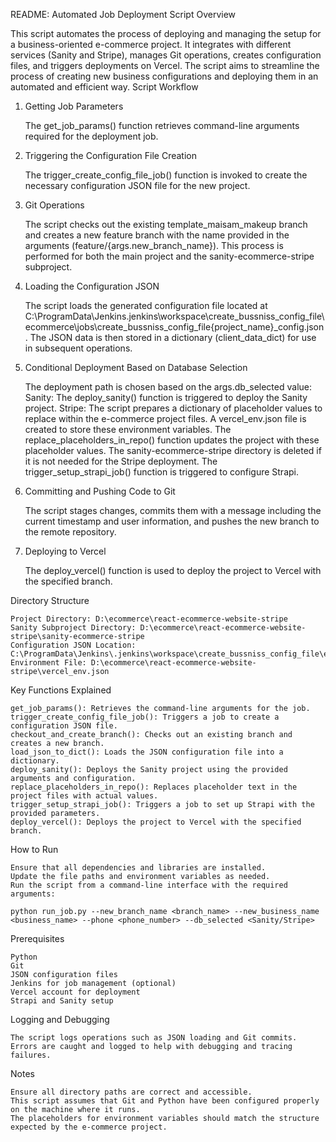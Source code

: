 README: Automated Job Deployment Script
Overview

This script automates the process of deploying and managing the setup for a business-oriented e-commerce project. It integrates with different services (Sanity and Stripe), manages Git operations, creates configuration files, and triggers deployments on Vercel. The script aims to streamline the process of creating new business configurations and deploying them in an automated and efficient way.
Script Workflow
1. Getting Job Parameters

    The get_job_params() function retrieves command-line arguments required for the deployment job.

2. Triggering the Configuration File Creation

    The trigger_create_config_file_job() function is invoked to create the necessary configuration JSON file for the new project.

3. Git Operations

    The script checks out the existing template_maisam_makeup branch and creates a new feature branch with the name provided in the arguments (feature/{args.new_branch_name}).
    This process is performed for both the main project and the sanity-ecommerce-stripe subproject.

4. Loading the Configuration JSON

    The script loads the generated configuration file located at C:\ProgramData\Jenkins\.jenkins\workspace\create_bussniss_config_file\ecommerce\jobs\create_bussniss_config_file\{project_name}_config.json.
    The JSON data is then stored in a dictionary (client_data_dict) for use in subsequent operations.

5. Conditional Deployment Based on Database Selection

    The deployment path is chosen based on the args.db_selected value:
        Sanity:
            The deploy_sanity() function is triggered to deploy the Sanity project.
        Stripe:
            The script prepares a dictionary of placeholder values to replace within the e-commerce project files.
            A vercel_env.json file is created to store these environment variables.
            The replace_placeholders_in_repo() function updates the project with these placeholder values.
            The sanity-ecommerce-stripe directory is deleted if it is not needed for the Stripe deployment.
            The trigger_setup_strapi_job() function is triggered to configure Strapi.

6. Committing and Pushing Code to Git

    The script stages changes, commits them with a message including the current timestamp and user information, and pushes the new branch to the remote repository.

7. Deploying to Vercel

    The deploy_vercel() function is used to deploy the project to Vercel with the specified branch.

Directory Structure

    Project Directory: D:\ecommerce\react-ecommerce-website-stripe
    Sanity Subproject Directory: D:\ecommerce\react-ecommerce-website-stripe\sanity-ecommerce-stripe
    Configuration JSON Location: C:\ProgramData\Jenkins\.jenkins\workspace\create_bussniss_config_file\ecommerce\jobs\create_bussniss_config_file\
    Environment File: D:\ecommerce\react-ecommerce-website-stripe\vercel_env.json

Key Functions Explained

    get_job_params(): Retrieves the command-line arguments for the job.
    trigger_create_config_file_job(): Triggers a job to create a configuration JSON file.
    checkout_and_create_branch(): Checks out an existing branch and creates a new branch.
    load_json_to_dict(): Loads the JSON configuration file into a dictionary.
    deploy_sanity(): Deploys the Sanity project using the provided arguments and configuration.
    replace_placeholders_in_repo(): Replaces placeholder text in the project files with actual values.
    trigger_setup_strapi_job(): Triggers a job to set up Strapi with the provided parameters.
    deploy_vercel(): Deploys the project to Vercel with the specified branch.

How to Run

    Ensure that all dependencies and libraries are installed.
    Update the file paths and environment variables as needed.
    Run the script from a command-line interface with the required arguments:

    python run_job.py --new_branch_name <branch_name> --new_business_name <business_name> --phone <phone_number> --db_selected <Sanity/Stripe>

Prerequisites

    Python
    Git
    JSON configuration files
    Jenkins for job management (optional)
    Vercel account for deployment
    Strapi and Sanity setup

Logging and Debugging

    The script logs operations such as JSON loading and Git commits.
    Errors are caught and logged to help with debugging and tracing failures.

Notes

    Ensure all directory paths are correct and accessible.
    This script assumes that Git and Python have been configured properly on the machine where it runs.
    The placeholders for environment variables should match the structure expected by the e-commerce project.